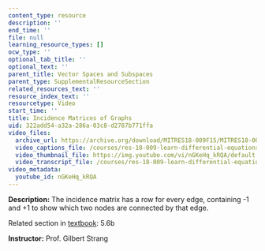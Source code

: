 ```yaml
---
content_type: resource
description: ''
end_time: ''
file: null
learning_resource_types: []
ocw_type: ''
optional_tab_title: ''
optional_text: ''
parent_title: Vector Spaces and Subspaces
parent_type: SupplementalResourceSection
related_resources_text: ''
resource_index_text: ''
resourcetype: Video
start_time: ''
title: Incidence Matrices of Graphs
uid: 322add54-a32a-286a-03c8-d2787b771ffa
video_files:
  archive_url: https://archive.org/download/MITRES18-009F15/MITRES18-009F15_5_6b_IncidenceMatrices_300k.mp4
  video_captions_file: /courses/res-18-009-learn-differential-equations-up-close-with-gilbert-strang-and-cleve-moler-fall-2015/ccbcd8fe1a725f69a9e78581162c6681_nGKeHq_kRQA.vtt
  video_thumbnail_file: https://img.youtube.com/vi/nGKeHq_kRQA/default.jpg
  video_transcript_file: /courses/res-18-009-learn-differential-equations-up-close-with-gilbert-strang-and-cleve-moler-fall-2015/143afd95a52863be316ffcff67be4f62_nGKeHq_kRQA.pdf
video_metadata:
  youtube_id: nGKeHq_kRQA
---
```


**Description:** The incidence matrix has a row for every edge, containing -1 and +1 to show which two nodes are connected by that edge.

Related section in [textbook](http://www-math.mit.edu/~gs/dela/): 5.6b

**Instructor:** Prof. Gilbert Strang



